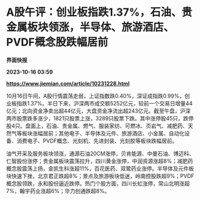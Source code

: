 # A股午评：创业板指跌1.37%，石油、贵金属板块领涨，半导体、旅游酒店、PVDF概念股跌幅居前
**界面快报**

**2023-10-16 03:59**

**https://www.jiemian.com/article/10231228.html**

10月16日午间，A股行情震荡走弱，上证指数跌0.40%，深证成指跌0.99%，创业板指跌1.37%。半日下来，沪深两市成交额5252亿元，较前一个交易日增量44亿元；北向资金净卖出超44亿元，大盘资金净流出超243亿元。截至午盘，沪深两市股票跌多涨少，1821只股票上涨，3289只股票下跌。其中涨停股45只，跌停股4只。盘面上，石油、贵金属、燃气、服装家纺、可燃冰、页岩气、减肥药、天然气等板块涨幅居前；其他电子、半导体及元件、旅游酒店、小金属、自动化设备、消费电子、PVDF概念、光刻机、先进封装、光刻胶等板块跌幅居前。

油气开采及服务板块领涨，通源石油20CM涨停，贝肯能源、中曼石油、博迈科、仁智股份涨停；贵金属板块震荡拉升，四川黄金涨停，中润资源涨超8%；减肥药概念股震荡上扬，金凯生科涨超11%，百花医药、双鹭药业涨停。半导体及元件板块快速下挫，北京君正跌超8%；景点及旅游板块低迷，岭南控股跌超9%；PVDF概念股领跌，永和股份逼近跌停。热门个股方面，四川长虹涨停，常山北明涨超7%，翰宇药业涨超6%；华力创通跌超8%。